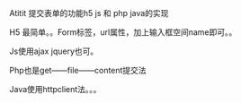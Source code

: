 Atitit 提交表单的功能h5  js  和 php java的实现

H5 最简单。。Form标签，url属性，加上输入框空间name即可。。

Js使用ajax jquery也可。

Php也是get——file——content提交法


Java使用httpclient法。。。

